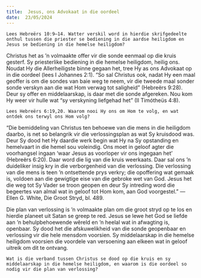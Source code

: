 ```yaml
---
title:  Jesus, ons Advokaat in die oordeel
date:  23/05/2024
---
```


`Lees Hebreërs 10:9–14. Watter verskil word in hierdie skrifgedeelte onthul tussen die priester se bediening in die aardse heiligdom en Jesus se bediening in die hemelse heiligdom?`

Christus het as ’n volmaakte offer vir die sonde eenmaal op die kruis gesterf. Sy priesterlike bediening in die hemelse heiligdom, heilig ons. Noudat Hy die Allerheiligste binne gegaan het, tree Hy as ons Advokaat op in die oordeel (lees I Johannes 2:1). “So sal Christus ook, nadat Hy een maal geoffer is om die sondes van baie weg te neem, vir die tweede maal sonder sonde verskyn aan die wat Hom verwag tot saligheid” (Hebreërs 9:28). Deur sy offer en middelaarskap, is daar met die sonde afgereken. Nou kom Hy weer vir hulle wat “sy verskyning liefgehad het” (II Timótheüs 4:8).

`Lees Hebreërs 6:19,20. Waarom nooi Hy ons om Hom te volg, en wat ontdek ons terwyl ons Hom volg?`

“Die bemiddeling van Christus ten behoewe van die mens in die heiligdom daarbo, is net so belangrik vir die verlossingsplan as wat Sy kruisdood was. Deur Sy dood het Hy daardie werk begin wat Hy na Sy opstanding en hemelvaart in die hemel sou voleindig.  Ons moet in geloof agter die voorhangsel ingaan ‘waar Jesus as voorloper vir ons ingegaan het’ (Hebreërs 6:20). Daar word die lig van die kruis weerkaats. Daar sal ons ’n duideliker insig kry in die verborgenheid van die verlossing. Die verlossing van die mens is teen ’n ontsettende prys verkry; die opoffering wat gemaak is, voldoen aan die gewigtige eise van die gebroke wet van God. Jesus het die weg tot Sy Vader se troon geopen en deur Sy intreding word die begeertes van almal wat in geloof tot Hom kom, aan God voorgestel.” — Ellen G. White, Die Groot Stryd, bl. 489.

Die plan van verlossing is ’n volmaakte plan om die groot stryd op te los en hierdie planeet uit Satan se greep te red. Jesus se lewe het God se liefde aan ’n behulpbehoewende wêreld en ’n heelal wat in afwagting is, openbaar. Sy dood het die afskuwelikheid van die sonde geopenbaar en verlossing vir die hele mensdom voorsien. Sy middelaarskap in die hemelse heiligdom voorsien die voordele van versoening aan elkeen wat in geloof uitreik om dit te ontvang.

`Wat is die verband tussen Christus se dood op die kruis en sy middelaarskap in die hemelse heiligdom, en waarom is die oordeel so nodig vir die plan van verlossing?`